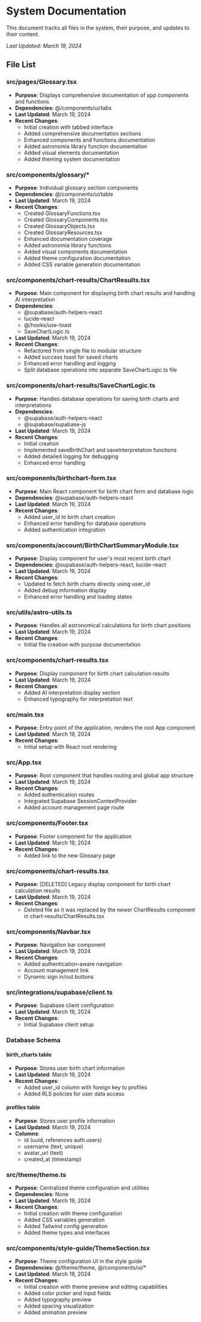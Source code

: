 # System Documentation

This document tracks all files in the system, their purpose, and updates to their content.

_Last Updated: March 19, 2024_

## File List

### src/pages/Glossary.tsx
- **Purpose**: Displays comprehensive documentation of app components and functions
- **Dependencies**: @/components/ui/tabs
- **Last Updated**: March 19, 2024
- **Recent Changes**:
  - Initial creation with tabbed interface
  - Added comprehensive documentation sections
  - Enhanced components and functions documentation
  - Added astronomia library function documentation
  - Added visual elements documentation
  - Added theming system documentation

### src/components/glossary/*
- **Purpose**: Individual glossary section components
- **Dependencies**: @/components/ui/table
- **Last Updated**: March 19, 2024
- **Recent Changes**:
  - Created GlossaryFunctions.tsx
  - Created GlossaryComponents.tsx
  - Created GlossaryObjects.tsx
  - Created GlossaryResources.tsx
  - Enhanced documentation coverage
  - Added astronomia library functions
  - Added visual components documentation
  - Added theme configuration documentation
  - Added CSS variable generation documentation

### src/components/chart-results/ChartResults.tsx
- **Purpose**: Main component for displaying birth chart results and handling AI interpretation
- **Dependencies**: 
  - @supabase/auth-helpers-react
  - lucide-react
  - @/hooks/use-toast
  - SaveChartLogic.ts
- **Last Updated**: March 19, 2024
- **Recent Changes**:
  - Refactored from single file to modular structure
  - Added success toast for saved charts
  - Enhanced error handling and logging
  - Split database operations into separate SaveChartLogic.ts file

### src/components/chart-results/SaveChartLogic.ts
- **Purpose**: Handles database operations for saving birth charts and interpretations
- **Dependencies**: 
  - @supabase/auth-helpers-react
  - @supabase/supabase-js
- **Last Updated**: March 19, 2024
- **Recent Changes**:
  - Initial creation
  - Implemented saveBirthChart and saveInterpretation functions
  - Added detailed logging for debugging
  - Enhanced error handling

### src/components/birthchart-form.tsx
- **Purpose**: Main React component for birth chart form and database logic
- **Dependencies**: @supabase/auth-helpers-react
- **Last Updated**: March 19, 2024
- **Recent Changes**:
  - Added user_id to birth chart creation
  - Enhanced error handling for database operations
  - Added authentication integration

### src/components/account/BirthChartSummaryModule.tsx
- **Purpose**: Display component for user's most recent birth chart
- **Dependencies**: @supabase/auth-helpers-react, lucide-react
- **Last Updated**: March 19, 2024
- **Recent Changes**:
  - Updated to fetch birth charts directly using user_id
  - Added debug information display
  - Enhanced error handling and loading states

### src/utils/astro-utils.ts
- **Purpose**: Handles all astronomical calculations for birth chart positions
- **Last Updated**: March 19, 2024
- **Recent Changes**:
  - Initial file creation with purpose documentation

### src/components/chart-results.tsx
- **Purpose**: Display component for birth chart calculation results
- **Last Updated**: March 19, 2024
- **Recent Changes**:
  - Added AI interpretation display section
  - Enhanced typography for interpretation text

### src/main.tsx
- **Purpose**: Entry point of the application, renders the root App component
- **Last Updated**: March 19, 2024
- **Recent Changes**:
  - Initial setup with React root rendering

### src/App.tsx
- **Purpose**: Root component that handles routing and global app structure
- **Last Updated**: March 19, 2024
- **Recent Changes**:
  - Added authentication routes
  - Integrated Supabase SessionContextProvider
  - Added account management page route

### src/components/Footer.tsx
- **Purpose**: Footer component for the application
- **Last Updated**: March 19, 2024
- **Recent Changes**:
  - Added link to the new Glossary page

### src/components/chart-results.tsx
- **Purpose**: [DELETED] Legacy display component for birth chart calculation results
- **Last Updated**: March 19, 2024
- **Recent Changes**:
  - Deleted file as it was replaced by the newer ChartResults component in chart-results/ChartResults.tsx

### src/components/Navbar.tsx
- **Purpose**: Navigation bar component
- **Last Updated**: March 19, 2024
- **Recent Changes**:
  - Added authentication-aware navigation
  - Account management link
  - Dynamic sign in/out buttons

### src/integrations/supabase/client.ts
- **Purpose**: Supabase client configuration
- **Last Updated**: March 19, 2024
- **Recent Changes**:
  - Initial Supabase client setup

### Database Schema
#### birth_charts table
- **Purpose**: Stores user birth chart information
- **Last Updated**: March 19, 2024
- **Recent Changes**:
  - Added user_id column with foreign key to profiles
  - Added RLS policies for user data access

#### profiles table
- **Purpose**: Stores user profile information
- **Last Updated**: March 19, 2024
- **Columns**:
  - id (uuid, references auth.users)
  - username (text, unique)
  - avatar_url (text)
  - created_at (timestamp)


### src/theme/theme.ts
- **Purpose**: Centralized theme configuration and utilities
- **Dependencies**: None
- **Last Updated**: March 19, 2024
- **Recent Changes**:
  - Initial creation with theme configuration
  - Added CSS variables generation
  - Added Tailwind config generation
  - Added theme types and interfaces

### src/components/style-guide/ThemeSection.tsx
- **Purpose**: Theme configuration UI in the style guide
- **Dependencies**: @/theme/theme, @/components/ui/*
- **Last Updated**: March 19, 2024
- **Recent Changes**:
  - Initial creation with theme preview and editing capabilities
  - Added color picker and input fields
  - Added typography preview
  - Added spacing visualization
  - Added animation preview

